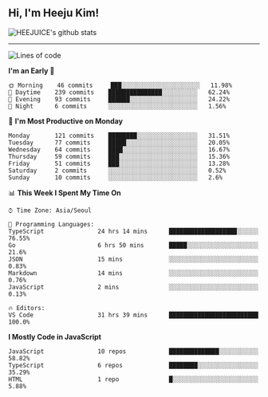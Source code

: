 ## Hi, I'm Heeju Kim!

![HEEJUICE's github stats](https://github-readme-stats.vercel.app/api?username=HEEJUICE&show_icons=true)

---
<!--START_SECTION:waka-->
![Lines of code](https://img.shields.io/badge/From%20Hello%20World%20I%27ve%20Written-12.6%20million%20lines%20of%20code-blue)

**I'm an Early 🐤** 

```text
🌞 Morning    46 commits     ███░░░░░░░░░░░░░░░░░░░░░░   11.98% 
🌆 Daytime    239 commits    ███████████████░░░░░░░░░░   62.24% 
🌃 Evening    93 commits     ██████░░░░░░░░░░░░░░░░░░░   24.22% 
🌙 Night      6 commits      ░░░░░░░░░░░░░░░░░░░░░░░░░   1.56%

```
📅 **I'm Most Productive on Monday** 

```text
Monday       121 commits    ████████░░░░░░░░░░░░░░░░░   31.51% 
Tuesday      77 commits     █████░░░░░░░░░░░░░░░░░░░░   20.05% 
Wednesday    64 commits     ████░░░░░░░░░░░░░░░░░░░░░   16.67% 
Thursday     59 commits     ███░░░░░░░░░░░░░░░░░░░░░░   15.36% 
Friday       51 commits     ███░░░░░░░░░░░░░░░░░░░░░░   13.28% 
Saturday     2 commits      ░░░░░░░░░░░░░░░░░░░░░░░░░   0.52% 
Sunday       10 commits     ░░░░░░░░░░░░░░░░░░░░░░░░░   2.6%

```


📊 **This Week I Spent My Time On** 

```text
⌚︎ Time Zone: Asia/Seoul

💬 Programming Languages: 
TypeScript               24 hrs 14 mins      ███████████████████░░░░░░   76.55% 
Go                       6 hrs 50 mins       █████░░░░░░░░░░░░░░░░░░░░   21.6% 
JSON                     15 mins             ░░░░░░░░░░░░░░░░░░░░░░░░░   0.83% 
Markdown                 14 mins             ░░░░░░░░░░░░░░░░░░░░░░░░░   0.76% 
JavaScript               2 mins              ░░░░░░░░░░░░░░░░░░░░░░░░░   0.13%

🔥 Editors: 
VS Code                  31 hrs 39 mins      █████████████████████████   100.0%

```

**I Mostly Code in JavaScript** 

```text
JavaScript               10 repos            ██████████████░░░░░░░░░░░   58.82% 
TypeScript               6 repos             ████████░░░░░░░░░░░░░░░░░   35.29% 
HTML                     1 repo              █░░░░░░░░░░░░░░░░░░░░░░░░   5.88%

```



<!--END_SECTION:waka-->

